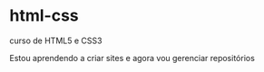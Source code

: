 # html-css
 curso de HTML5 e CSS3

Estou aprendendo a criar sites e agora vou gerenciar repositórios